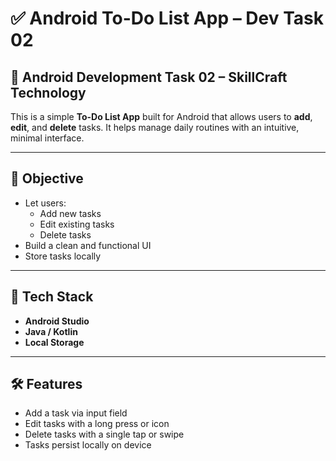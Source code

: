 # ✅ Android To-Do List App – Dev Task 02

## 📱 Android Development Task 02 – SkillCraft Technology

This is a simple **To-Do List App** built for Android that allows users to **add**, **edit**, and **delete** tasks. It helps manage daily routines with an intuitive, minimal interface.

---

## 🎯 Objective

- Let users:
  - Add new tasks
  - Edit existing tasks
  - Delete tasks
- Build a clean and functional UI
- Store tasks locally

---

## 🔧 Tech Stack

- **Android Studio**
- **Java / Kotlin**
- **Local Storage**

---

## 🛠️ Features

- Add a task via input field
- Edit tasks with a long press or icon
- Delete tasks with a single tap or swipe
- Tasks persist locally on device
